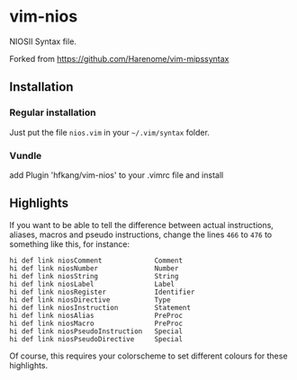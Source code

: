 vim-nios
==============
NIOSII Syntax file.

Forked from https://github.com/Harenome/vim-mipssyntax

Installation
------------
### Regular installation
Just put the file ```nios.vim``` in your ```~/.vim/syntax``` folder.

### Vundle

add Plugin 'hfkang/vim-nios' to your .vimrc file and install


Highlights
----------
If you want to be able to tell the difference between actual instructions, aliases, macros and pseudo instructions, change the lines ```466``` to ```476``` to something like this, for instance:
````
hi def link niosComment             Comment
hi def link niosNumber              Number
hi def link niosString              String
hi def link niosLabel               Label
hi def link niosRegister            Identifier
hi def link niosDirective           Type
hi def link niosInstruction         Statement
hi def link niosAlias               PreProc
hi def link niosMacro               PreProc
hi def link niosPseudoInstruction   Special
hi def link niosPseudoDirective     Special
````
Of course, this requires your colorscheme to set different colours for these highlights.
